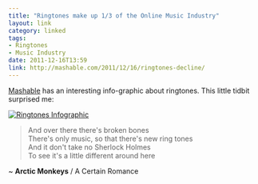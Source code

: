 ```yaml
---
title: "Ringtones make up 1/3 of the Online Music Industry"
layout: link
category: linked
tags:
- Ringtones
- Music Industry
date: 2011-12-16T13:59
link: http://mashable.com/2011/12/16/ringtones-decline/
---
```


[Mashable](http://mashable.com/) has an interesting info-graphic about ringtones. This little tidbit surprised me:

<div class="illustration inline">
    <a href="http://cdn.mylesbraithwaite.com/media/uploads/2011-12-16-ringtones/ringtones-infographic.jpeg" title="Ringtones Infographic">
	<img src="http://cdn.mylesbraithwaite.com/media/uploads/linked/2011-12-16-ringtones/ringtones-infographic-small.jpeg" alt="Ringtones Infographic">
    </a>
</div>

> And over there there's broken bones<br/>
> There's only music, so that there's new ring tones<br/>
> And it don't take no Sherlock Holmes<br/>
> To see it's a little different around here

~ **Arctic Monkeys** / A Certain Romance